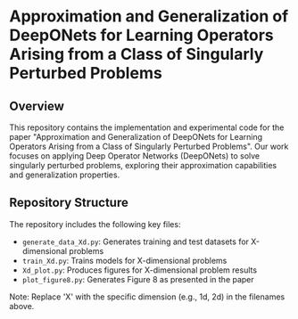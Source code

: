
# Approximation and Generalization of DeepONets for Learning Operators Arising from a Class of Singularly Perturbed Problems

## Overview

This repository contains the implementation and experimental code for the paper "Approximation and Generalization of DeepONets for Learning Operators Arising from a Class of Singularly Perturbed Problems". Our work focuses on applying Deep Operator Networks (DeepONets) to solve singularly perturbed problems, exploring their approximation capabilities and generalization properties.

## Repository Structure

The repository includes the following key files:

- `generate_data_Xd.py`: Generates training and test datasets for X-dimensional problems
- `train_Xd.py`: Trains models for X-dimensional problems
- `Xd_plot.py`: Produces figures for X-dimensional problem results
- `plot_figure8.py`: Generates Figure 8 as presented in the paper

Note: Replace 'X' with the specific dimension (e.g., 1d, 2d) in the filenames above.
